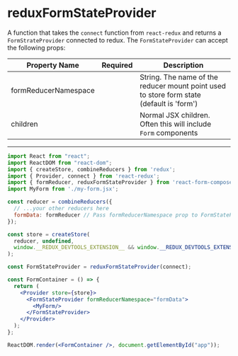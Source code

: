 # reduxFormStateProvider
A function that takes the `connect` function from `react-redux` and returns a `FormStrateProvider` connected to redux. The `FormStateProvider` can accept the following props:

| Property Name        | Required | Description                                                                                                                                                                                                                                                                                                                                                                                           |
|----------------------|----------|------------------------------------------------------------------------------------------------------------|
| formReducerNamespace |          | String. The name of the reducer mount point used to store form state (default is 'form')                   |
| children             |          | Normal JSX children. Often this will include `Form` components                                             |

---

``` jsx
import React from "react";
import ReactDOM from "react-dom";
import { createStore, combineReducers } from 'redux';
import { Provider, connect } from 'react-redux';
import { formReducer, reduxFormStateProvider } from 'react-form-composer';
import MyForm from './my-form.jsx';

const reducer = combineReducers({
  // ...your other reducers here
  formData: formReducer // Pass formReducerNamespace prop to FormStateProvider if mount point is not "form"
});

const store = createStore(
  reducer, undefined,
  window.__REDUX_DEVTOOLS_EXTENSION__ && window.__REDUX_DEVTOOLS_EXTENSION__()
);

const FormStateProvider = reduxFormStateProvider(connect);

const FormContainer = () => {
  return (
    <Provider store={store}>
      <FormStateProvider formReducerNamespace="formData">
        <MyForm/>
      </FormStateProvider>
    </Provider>
  );
};

ReactDOM.render(<FormContainer />, document.getElementById("app"));
```
